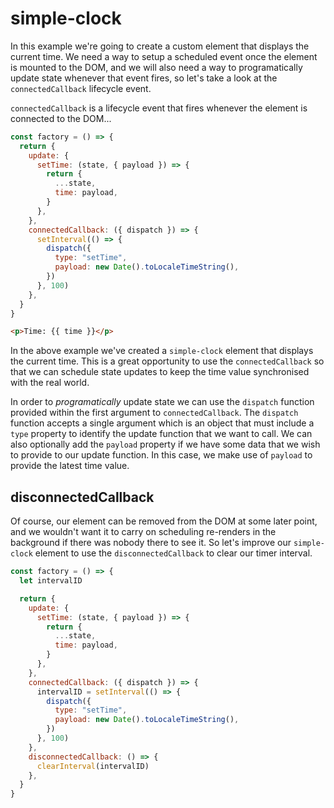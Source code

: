 <x-app>
  <head>
    <title>Learn by example - Simple Clock | Synergy JS</title>
  </head>

# simple-clock

<simple-clock></simple-clock>

In this example we're going to create a custom element that displays the current time. We need a way to setup a scheduled event once the element is mounted to the DOM, and we will also need a way to programatically update state whenever that event fires, so let's take a look at the `connectedCallback` lifecycle event.

`connectedCallback` is a lifecycle event that fires whenever the element is connected to the DOM...

<!-- <simple-clock></simple-clock> -->

```js
const factory = () => {
  return {
    update: {
      setTime: (state, { payload }) => {
        return {
          ...state,
          time: payload,
        }
      },
    },
    connectedCallback: ({ dispatch }) => {
      setInterval(() => {
        dispatch({
          type: "setTime",
          payload: new Date().toLocaleTimeString(),
        })
      }, 100)
    },
  }
}
```

```html
<p>Time: {{ time }}</p>
```

In the above example we've created a `simple-clock` element that displays the current time. This is a great opportunity to use the `connectedCallback` so that we can schedule state updates to keep the time value synchronised with the real world.

In order to _programatically_ update state we can use the `dispatch` function provided within the first argument to `connectedCallback`. The `dispatch` function accepts a single argument which is an object that must include a `type` property to identify the update function that we want to call. We can also optionally add the `payload` property if we have some data that we wish to provide to our update function. In this case, we make use of `payload` to provide the latest time value.

## disconnectedCallback

Of course, our element can be removed from the DOM at some later point, and we wouldn't want it to carry on scheduling re-renders in the background if there was nobody there to see it. So let's improve our `simple-clock` element to use the
`disconnectedCallback` to clear our timer interval.

```js
const factory = () => {
  let intervalID

  return {
    update: {
      setTime: (state, { payload }) => {
        return {
          ...state,
          time: payload,
        }
      },
    },
    connectedCallback: ({ dispatch }) => {
      intervalID = setInterval(() => {
        dispatch({
          type: "setTime",
          payload: new Date().toLocaleTimeString(),
        })
      }, 100)
    },
    disconnectedCallback: () => {
      clearInterval(intervalID)
    },
  }
}
```

</x-app>
